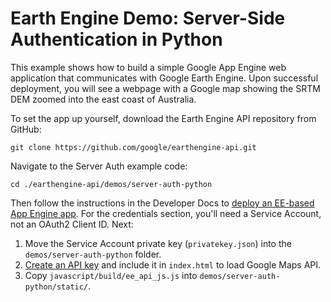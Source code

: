 # Earth Engine Demo: Server-Side Authentication in Python

This example shows how to build a simple Google App Engine web application that
communicates with Google Earth Engine.  Upon successful deployment, you will see
a webpage with a Google map showing the SRTM DEM zoomed into the east coast of
Australia.

To set the app up yourself, download the Earth Engine API repository from GitHub:

```
git clone https://github.com/google/earthengine-api.git
```

Navigate to the Server Auth example code:

```
cd ./earthengine-api/demos/server-auth-python
```

Then follow the instructions in the Developer Docs to
[deploy an EE-based App Engine app](https://developers.google.com/earth-engine/app_engine_intro#deploying-app-engine-apps-with-earth-engine).
For the credentials section, you'll need a Service Account, not an OAuth2 Client
ID. Next:

1.  Move the Service Account private key (`privatekey.json`) into the
    `demos/server-auth-python` folder.
2.  [Create an API key](https://developers.google.com/maps/documentation/javascript/get-api-key)
    and include it in `index.html` to load Google Maps API.
3.  Copy `javascript/build/ee_api_js.js` into
    `demos/server-auth-python/static/`.
